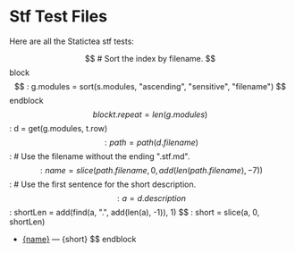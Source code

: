 # Stf Test Files

Here are all the Statictea stf tests:

$$ # Sort the index by filename.
$$ block
$$ : g.modules = sort(s.modules, "ascending", "sensitive", "filename")
$$ endblock
$$ block t.repeat = len(g.modules)
$$ : d = get(g.modules, t.row)
$$ : path = path(d.filename)
$$ : # Use the filename without the ending ".stf.md".
$$ : name = slice(path.filename, 0, add(len(path.filename), -7))
$$ : # Use the first sentence for the short description.
$$ : a = d.description
$$ : shortLen = add(find(a, ".", add(len(a), -1)), 1)
$$ : short = slice(a, 0, shortLen)
* [{name}](../testfiles/{path.filename}) &mdash; {short}
$$ endblock

